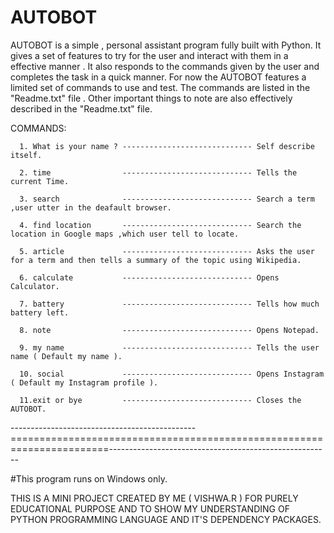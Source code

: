 # AUTOBOT
AUTOBOT is a simple , personal assistant program fully built with Python. It gives a set of features to try for the user and interact with them in a effective manner . It also responds to the commands given by the user and completes the task in a quick manner.  For now the AUTOBOT features a limited set of commands to use and test. The commands are listed in the "Readme.txt" file .  Other important things to note are also effectively described in the "Readme.txt" file.


COMMANDS:

      1. What is your name ? ----------------------------- Self describe itself.
      
      2. time                ----------------------------- Tells the current Time.
      
      3. search              ----------------------------- Search a term ,user utter in the deafault browser.
      
      4. find location       ----------------------------- Search the location in Google maps ,which user tell to locate.
      
      5. article             ----------------------------- Asks the user for a term and then tells a summary of the topic using Wikipedia.
      
      6. calculate           ----------------------------- Opens Calculator.
      
      7. battery             ----------------------------- Tells how much battery left.
      
      8. note                ----------------------------- Opens Notepad.
      
      9. my name             ----------------------------- Tells the user name ( Default my name ).
      
      10. social             ----------------------------- Opens Instagram ( Default my Instagram profile ).
      
      11.exit or bye         ----------------------------- Closes the AUTOBOT.
   
   ----------------------------------------------=======================================================================-------------------------------------------------------
     
     
#This program runs on Windows only.
     
     
THIS IS A MINI PROJECT CREATED BY ME ( VISHWA.R ) FOR PURELY EDUCATIONAL PURPOSE AND TO SHOW MY UNDERSTANDING OF PYTHON PROGRAMMING LANGUAGE AND IT'S DEPENDENCY PACKAGES.
